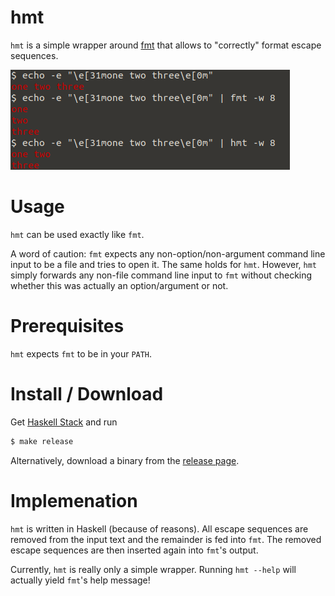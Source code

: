 # hmt

``hmt`` is a simple wrapper around [fmt](https://www.gnu.org/software/coreutils/manual/coreutils.html#fmt-invocation) that allows to "correctly" format escape sequences.

![Screenshot](./screenshot.png)

# Usage

``hmt`` can be used exactly like ``fmt``.

A word of caution:
``fmt`` expects any non-option/non-argument command line input to be a file and tries to open it.
The same holds for ``hmt``.
However, ``hmt`` simply forwards any non-file command line input to ``fmt`` without checking whether this was actually an option/argument or not.

# Prerequisites

``hmt`` expects ``fmt`` to be in your ``PATH``.

# Install / Download

Get [Haskell Stack](https://docs.haskellstack.org/en/stable/README/) and run

```bash
$ make release
```

Alternatively, download a binary from the [release page](https://github.com/rolfschr/hmt/releases).

# Implemenation

``hmt`` is written in Haskell (because of reasons).
All escape sequences are removed from the input text and the remainder is fed into ``fmt``.
The removed escape sequences are then inserted again into ``fmt``'s output.

Currently, ``hmt`` is really only a simple wrapper.
Running ``hmt --help`` will actually yield ``fmt``'s help message!

